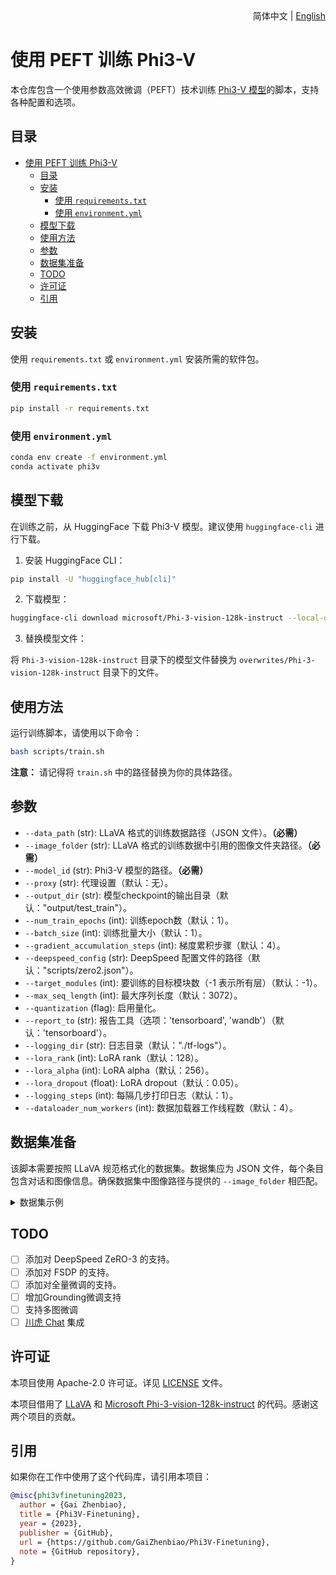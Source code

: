 <div align="right">
  简体中文 | <a title="English" href="../README.md">English</a></a>
</div>

# 使用 PEFT 训练 Phi3-V

本仓库包含一个使用参数高效微调（PEFT）技术训练 [Phi3-V 模型](https://huggingface.co/microsoft/Phi-3-vision-128k-instruct)的脚本，支持各种配置和选项。

## 目录

- [使用 PEFT 训练 Phi3-V](#使用-peft-训练-phi3-v)
  - [目录](#目录)
  - [安装](#安装)
    - [使用 `requirements.txt`](#使用-requirementstxt)
    - [使用 `environment.yml`](#使用-environmentyml)
  - [模型下载](#模型下载)
  - [使用方法](#使用方法)
  - [参数](#参数)
  - [数据集准备](#数据集准备)
  - [TODO](#todo)
  - [许可证](#许可证)
  - [引用](#引用)

## 安装

使用 `requirements.txt` 或 `environment.yml` 安装所需的软件包。

### 使用 `requirements.txt`

```bash
pip install -r requirements.txt
```

### 使用 `environment.yml`

```bash
conda env create -f environment.yml
conda activate phi3v
```

## 模型下载

在训练之前，从 HuggingFace 下载 Phi3-V 模型。建议使用 `huggingface-cli` 进行下载。

1. 安装 HuggingFace CLI：

```bash
pip install -U "huggingface_hub[cli]"
```

2. 下载模型：

```bash
huggingface-cli download microsoft/Phi-3-vision-128k-instruct --local-dir Phi-3-vision-128k-instruct --resume-download
```

3. 替换模型文件：

将 `Phi-3-vision-128k-instruct` 目录下的模型文件替换为 `overwrites/Phi-3-vision-128k-instruct` 目录下的文件。

## 使用方法

运行训练脚本，请使用以下命令：

```bash
bash scripts/train.sh
```

**注意：** 请记得将 `train.sh` 中的路径替换为你的具体路径。

## 参数

- `--data_path` (str): LLaVA 格式的训练数据路径（JSON 文件）。**（必需）**
- `--image_folder` (str): LLaVA 格式的训练数据中引用的图像文件夹路径。**（必需）**
- `--model_id` (str): Phi3-V 模型的路径。**（必需）**
- `--proxy` (str): 代理设置（默认：无）。
- `--output_dir` (str): 模型checkpoint的输出目录（默认："output/test_train"）。
- `--num_train_epochs` (int): 训练epoch数（默认：1）。
- `--batch_size` (int): 训练批量大小（默认：1）。
- `--gradient_accumulation_steps` (int): 梯度累积步骤（默认：4）。
- `--deepspeed_config` (str): DeepSpeed 配置文件的路径（默认："scripts/zero2.json"）。
- `--target_modules` (int): 要训练的目标模块数（-1 表示所有层）（默认：-1）。
- `--max_seq_length` (int): 最大序列长度（默认：3072）。
- `--quantization` (flag): 启用量化。
- `--report_to` (str): 报告工具（选项：'tensorboard', 'wandb'）（默认：'tensorboard'）。
- `--logging_dir` (str): 日志目录（默认："./tf-logs"）。
- `--lora_rank` (int): LoRA rank（默认：128）。
- `--lora_alpha` (int): LoRA alpha（默认：256）。
- `--lora_dropout` (float): LoRA dropout（默认：0.05）。
- `--logging_steps` (int): 每隔几步打印日志（默认：1）。
- `--dataloader_num_workers` (int): 数据加载器工作线程数（默认：4）。

## 数据集准备

该脚本需要按照 LLaVA 规范格式化的数据集。数据集应为 JSON 文件，每个条目包含对话和图像信息。确保数据集中图像路径与提供的 `--image_folder` 相匹配。

<details>
<summary>数据集示例</summary>

```json
[
  {
    "id": "000000033471",
    "image": "000000033471.jpg",
    "conversations": [
      {
        "from": "human",
        "value": "<image>\nWhat are the colors of the bus in the image?"
      },
      {
        "from": "gpt",
        "value": "The bus in the image is white and red."
      },
      {
        "from": "human",
        "value": "What feature can be seen on the back of the bus?"
      },
      {
        "from": "gpt",
        "value": "The back of the bus features an advertisement."
      },
      {
        "from": "human",
        "value": "Is the bus driving down the street or pulled off to the side?"
      },
      {
        "from": "gpt",
        "value": "The bus is driving down the street, which is crowded with people and other vehicles."
      }
    ]
  }
  ...
]
```
</details>

## TODO
- [ ] 添加对 DeepSpeed ZeRO-3 的支持。
- [ ] 添加对 FSDP 的支持。
- [ ] 添加对全量微调的支持。
- [ ] 增加Grounding微调支持
- [ ] 支持多图微调
- [ ] [川虎 Chat](https://github.com/GaiZhenbiao/ChuanhuChatGPT) 集成

## 许可证

本项目使用 Apache-2.0 许可证。详见 [LICENSE](LICENSE) 文件。

本项目借用了 [LLaVA](https://github.com/haotian-liu/LLaVA) 和 [Microsoft Phi-3-vision-128k-instruct](https://huggingface.co/microsoft/Phi-3-vision-128k-instruct) 的代码。感谢这两个项目的贡献。

## 引用

如果你在工作中使用了这个代码库，请引用本项目：

```bibtex
@misc{phi3vfinetuning2023,
  author = {Gai Zhenbiao},
  title = {Phi3V-Finetuning},
  year = {2023},
  publisher = {GitHub},
  url = {https://github.com/GaiZhenbiao/Phi3V-Finetuning},
  note = {GitHub repository},
}
```